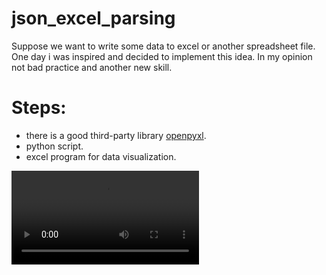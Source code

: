 # json_excel_parsing

Suppose we want to write some data to excel or another spreadsheet file.
One day i was inspired and decided to implement this idea.
In my opinion not bad practice and another new skill.
# Steps:

- there is a good third-party library [openpyxl](https://pypi.org/project/openpyxl/).
- python script.
- excel program for data visualization.

<video src="json_to_excel%20-%20Excel%202023-07-27%2000-15-24.mp4" controls title="Title"></video>
